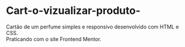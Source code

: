 # Cart-o-vizualizar-produto-
Cartão de um perfume simples e responsivo desenvolvido com HTML e CSS.  
Praticando com o site Frontend Mentor.

